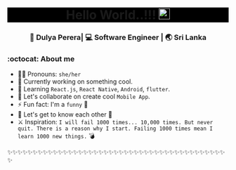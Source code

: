 <div align="center" style="background-color: black">
  <h1> Hello World..!!! <img src="https://media.giphy.com/media/hvRJCLFzcasrR4ia7z/giphy.gif" width="25px"></h1>
</div>


<div align="center">
<h3> 👧 Dulya Perera| 💻 Software Engineer | 🌏 Sri Lanka </h3>
</div>

### :octocat: About me 

- 👩🏻 Pronouns: `she/her`
- 🔭 Currently working on something cool.
- 🌱 Learning `React.js`, `React Native`, `Android`, `flutter`.
- 👯 Let's collaborate on create cool `Mobile App`.
- ⚡ Fun fact: I'm a `funny` 🤔
- 💭 Let's get to know each other 🌟
- ⚔ Inspiration: `I will fail 1000 times... 10,000 times. But never quit. There is a reason why I start. Failing 1000 times mean I learn 1000 new things.` 💣 

✨✨✨✨✨✨✨✨✨✨✨✨✨✨✨✨✨✨✨✨✨✨✨✨✨✨✨✨✨✨✨✨✨✨✨✨✨✨✨✨✨✨✨✨

<!-- <a href="https://github.com/Dulyaaa/E-commerce_mobile_app">
  <img align="center" src="https://github-readme-stats.vercel.app/api/pin/?username=Dulyaaa&repo=E-commerce_mobile_app&title_color=ffffff&text_color=c9cacc&icon_color=4B7BF5&bg_color=1d1f21" />
</a>
<a href="https://github.com/Dulyaaa/Library-Management-System">
  <img align="center" src="https://github-readme-stats.vercel.app/api/pin/?username=Dulyaaa&repo=Library-Management-System&title_color=ffffff&text_color=c9cacc&icon_color=4B7BF5&bg_color=1d1f21" />
</a> 
<a href="https://github.com/Dulyaaa/Property_Management_System">
  <img align="center" src="https://github-readme-stats.vercel.app/api/pin/?username=Dulyaaa&repo=Property_Management_System&title_color=ffffff&text_color=c9cacc&icon_color=4B7BF5&bg_color=1d1f21" />
</a>  
<a href="https://github.com/Dulyaaa/Guess_The_Number_Android_App_Game">
  <img align="center" src="https://github-readme-stats.vercel.app/api/pin/?username=Dulyaaa&repo=Guess_The_Number_Android_App_Game&title_color=ffffff&text_color=c9cacc&icon_color=4B7BF5&bg_color=1d1f21" />
</a>    -->
<!-- 
<p align="center"> <img src="https://github-readme-stats.vercel.app/api?username=Dulyaaa&show_icons=true&theme=synthwave" alt="Dulyaaa" /> 
<img align="center" height="400px" width="600px" src="https://github-readme-streak-stats.herokuapp.com/?user=Dulyaaa&theme=synthwave">
</p>
<!-- <img height="300px" src="https://github-readme-stats.vercel.app/api/top-langs/?username=Dulyaaa&theme=synthwave"> -->
<!-- <img src="https://activity-graph.herokuapp.com/graph?username=Dulyaaa&bg_color=2B213A&color=E5289E&line=DA5B0B&point=E1E8EB"> -->
<!--
[![Top Langs](https://github-readme-stats.vercel.app/api/top-langs/?username=Dulyaaa&layout=compact)](https://github.com/anuraghazra/github-readme-stats)
![Dulya's github stats](https://github-readme-stats.vercel.app/api/?username=Dulyaaa&show_icons=true&title_color=1F75C8&icon_color=2AA410&text_color=043667&bg_color=ffffff) -->


</div>
<!--
**Dulya-Perera/Dulya-Perera** is a ✨ _special_ ✨ repository because its `README.md` (this file) appears on your GitHub profile.
-->
